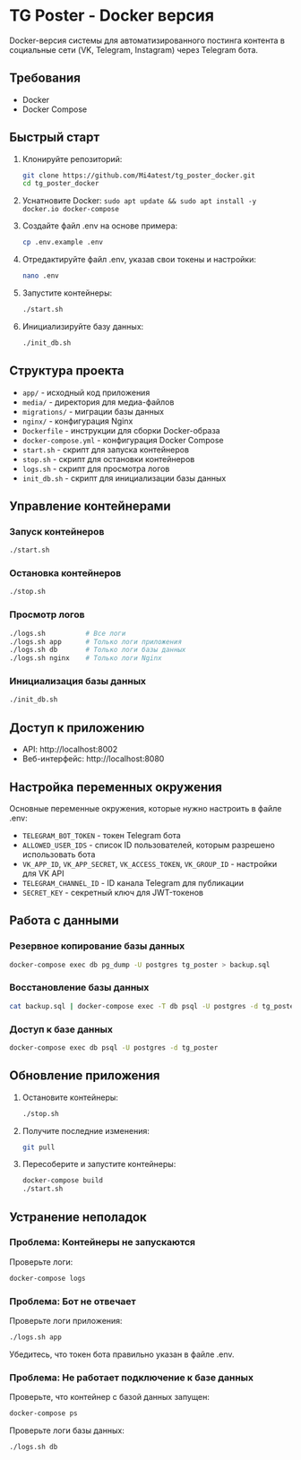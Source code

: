 # TG Poster - Docker версия

Docker-версия системы для автоматизированного постинга контента в социальные сети (VK, Telegram, Instagram) через Telegram бота.

## Требования

- Docker
- Docker Compose

## Быстрый старт

1. Клонируйте репозиторий:
   ```bash
   git clone https://github.com/Mi4atest/tg_poster_docker.git
   cd tg_poster_docker
   ```
2. Уснатновите Docker:
   ```sudo apt update && sudo apt install -y docker.io docker-compose```

3. Создайте файл .env на основе примера:
   ```bash
   cp .env.example .env
   ```

4. Отредактируйте файл .env, указав свои токены и настройки:
   ```bash
   nano .env
   ```

5. Запустите контейнеры:
   ```bash
   ./start.sh
   ```

6. Инициализируйте базу данных:
   ```bash
   ./init_db.sh
   ```

## Структура проекта

- `app/` - исходный код приложения
- `media/` - директория для медиа-файлов
- `migrations/` - миграции базы данных
- `nginx/` - конфигурация Nginx
- `Dockerfile` - инструкции для сборки Docker-образа
- `docker-compose.yml` - конфигурация Docker Compose
- `start.sh` - скрипт для запуска контейнеров
- `stop.sh` - скрипт для остановки контейнеров
- `logs.sh` - скрипт для просмотра логов
- `init_db.sh` - скрипт для инициализации базы данных

## Управление контейнерами

### Запуск контейнеров
```bash
./start.sh
```

### Остановка контейнеров
```bash
./stop.sh
```

### Просмотр логов
```bash
./logs.sh          # Все логи
./logs.sh app      # Только логи приложения
./logs.sh db       # Только логи базы данных
./logs.sh nginx    # Только логи Nginx
```

### Инициализация базы данных
```bash
./init_db.sh
```

## Доступ к приложению

- API: http://localhost:8002
- Веб-интерфейс: http://localhost:8080

## Настройка переменных окружения

Основные переменные окружения, которые нужно настроить в файле .env:

- `TELEGRAM_BOT_TOKEN` - токен Telegram бота
- `ALLOWED_USER_IDS` - список ID пользователей, которым разрешено использовать бота
- `VK_APP_ID`, `VK_APP_SECRET`, `VK_ACCESS_TOKEN`, `VK_GROUP_ID` - настройки для VK API
- `TELEGRAM_CHANNEL_ID` - ID канала Telegram для публикации
- `SECRET_KEY` - секретный ключ для JWT-токенов

## Работа с данными

### Резервное копирование базы данных
```bash
docker-compose exec db pg_dump -U postgres tg_poster > backup.sql
```

### Восстановление базы данных
```bash
cat backup.sql | docker-compose exec -T db psql -U postgres -d tg_poster
```

### Доступ к базе данных
```bash
docker-compose exec db psql -U postgres -d tg_poster
```

## Обновление приложения

1. Остановите контейнеры:
   ```bash
   ./stop.sh
   ```

2. Получите последние изменения:
   ```bash
   git pull
   ```

3. Пересоберите и запустите контейнеры:
   ```bash
   docker-compose build
   ./start.sh
   ```

## Устранение неполадок

### Проблема: Контейнеры не запускаются

Проверьте логи:
```bash
docker-compose logs
```

### Проблема: Бот не отвечает

Проверьте логи приложения:
```bash
./logs.sh app
```

Убедитесь, что токен бота правильно указан в файле .env.

### Проблема: Не работает подключение к базе данных

Проверьте, что контейнер с базой данных запущен:
```bash
docker-compose ps
```

Проверьте логи базы данных:
```bash
./logs.sh db
```
